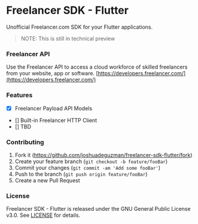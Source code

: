 # Freelancer SDK - Flutter
Unofficial Freelancer.com SDK for your Flutter applications.

> NOTE: This is still in technical preview

### Freelancer API

Use the Freelancer API to access a cloud workforce of skilled freelancers from your website, app or software.
[https://developers.freelancer.com/](https://developers.freelancer.com/)

### Features

* [X] Freelancer Payload API Models
* [] Built-in Freelancer HTTP Client
* [] TBD

### Contributing

1. Fork it (<https://github.com/joshuadeguzman/freelancer-sdk-flutter/fork>)
2. Create your feature branch (`git checkout -b feature/fooBar`)
3. Commit your changes (`git commit -am 'Add some fooBar'`)
4. Push to the branch (`git push origin feature/fooBar`)
5. Create a new Pull Request

### License

Freelancer SDK - Flutter is released under the GNU General Public License v3.0. See [LICENSE](https://github.com/joshuadeguzman/freelancer-sdk-flutter/blob/master/LICENSE) for details.
